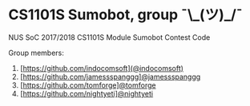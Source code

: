 # CS1101S Sumobot, group ¯\\\_(ツ)_/¯

NUS SoC 2017/2018 CS1101S Module Sumobot Contest Code

Group members:
1. [https://github.com/indocomsoft](@indocomsoft)
2. [https://github.com/jamessspanggg]@jamessspanggg
3. [https://github.com/tomforge]@tomforge
4. [https://github.com/nightyeti]@nightyeti